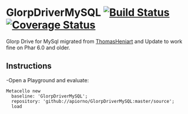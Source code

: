 # GlorpDriverMySQL [![Build Status](https://travis-ci.org/apiorno/GlorpDriverMySQL.svg?branch=master)](https://travis-ci.org/apiorno/GlorpDriverMySQL) [![Coverage Status](https://coveralls.io/repos/github/apiorno/GlorpDriverMySQL/badge.svg?branch=master)](https://coveralls.io/github/apiorno/GlorpDriverMySQL?branch=master)

Glorp Drive for MySql migrated from [ThomasHeniart][] and Update to work fine on Phar 6.0 and older.

## Instructions
  
  -Open a Playground and evaluate:

```smalltalk
Metacello new
  baseline: 'GlorpDriverMySQL';
  repository: 'github://apiorno/GlorpDriverMySQL:master/source';
  load
```

[thomasheniart]: http://smalltalkhub.com/#!/~ThomasHeniart/GlorpDriverMySQL

